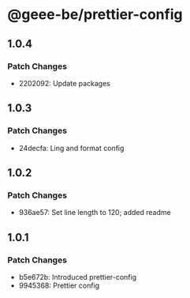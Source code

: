 # @geee-be/prettier-config

## 1.0.4

### Patch Changes

- 2202092: Update packages

## 1.0.3

### Patch Changes

- 24decfa: Ling and format config

## 1.0.2

### Patch Changes

- 936ae57: Set line length to 120; added readme

## 1.0.1

### Patch Changes

- b5e672b: Introduced prettier-config
- 9945368: Prettier config
